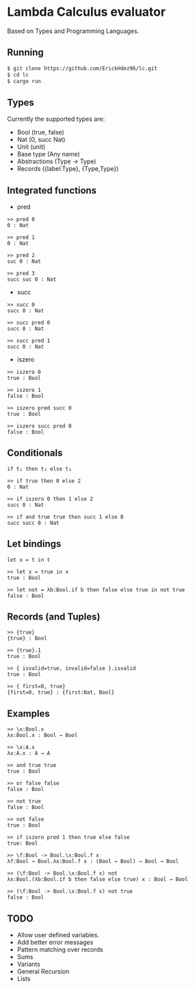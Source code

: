 # Lambda Calculus evaluator

Based on Types and Programming Languages.

## Running

```bash
$ git clone https://github.com/ErickHdez96/lc.git
$ cd lc
$ cargo run
```

## Types

Currently the supported types are:

* Bool (true, false)
* Nat (0, succ Nat)
* Unit (unit)
* Base type (Any name)
* Abstractions (Type → Type)
* Records ({label:Type}, {Type,Type})

## Integrated functions

* pred

```
>> pred 0
0 : Nat

>> pred 1
0 : Nat

>> pred 2
suc 0 : Nat

>> pred 3
succ suc 0 : Nat
```

* succ

```
>> succ 0
succ 0 : Nat

>> succ pred 0
succ 0 : Nat

>> succ pred 1
succ 0 : Nat
```

* iszero

```
>> iszero 0
true : Bool

>> iszero 1
false : Bool

>> iszero pred succ 0
true : Bool

>> iszero succ pred 0
false : Bool
```

## Conditionals

`if t₁ then t₂ else t₃`

```
>> if true then 0 else 2
0 : Nat

>> if iszero 0 then 1 else 2
succ 0 : Nat

>> if and true true then succ 1 else 0
succ succ 0 : Nat
```

## Let bindings

`let x = t in t`

```
>> let x = true in x
true : Bool

>> let not = λb:Bool.if b then false else true in not true
false : Bool
```

## Records (and Tuples)

```
>> {true}
{true} : Bool

>> {true}.1
true : Bool

>> { isvalid=true, invalid=false }.isvalid
true : Bool

>> { first=0, true}
{first=0, true} : {first:Nat, Bool}
```

## Examples

```
>> \x:Bool.x
λx:Bool.x : Bool → Bool

>> \x:A.x
λx:A.x : A → A

>> and true true
true : Bool

>> or false false
false : Bool

>> not true
false : Bool

>> not false
true : Bool

>> if iszero pred 1 then true else false
true: Bool

>> \f:Bool -> Bool.\x:Bool.f x
λf:Bool → Bool.λx:Bool.f x : (Bool → Bool) → Bool → Bool

>> (\f:Bool -> Bool.\x:Bool.f x) not
λx:Bool.(λb:Bool.if b then false else true) x : Bool → Bool

>> (\f:Bool -> Bool.\x:Bool.f x) not true
false : Bool
```

## TODO

* Allow user defined variables.
* Add better error messages
* Pattern matching over records
* Sums
* Variants
* General Recursion
* Lists
